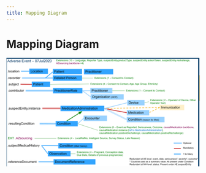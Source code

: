```yaml
---
title: Mapping Diagram
---
```


# Mapping Diagram

![Mapping Diagram](https://github.com/HealthSamurai/ig-ae/blob/master/src/images/mapping-diagram.png?raw=true)